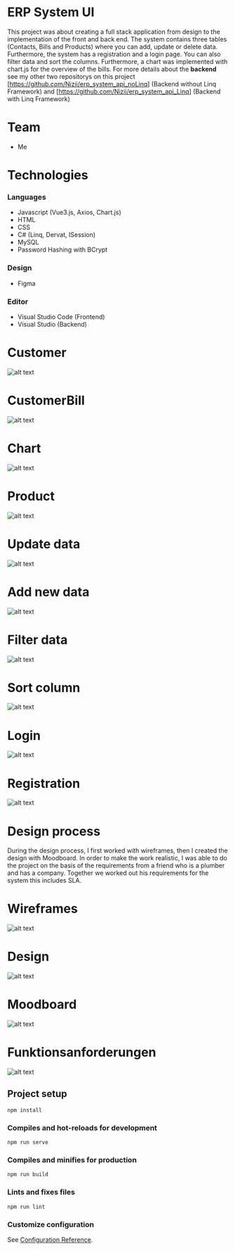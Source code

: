 # ERP System UI

This project was about creating a full stack application from design to the implementation of the front and back end. The system contains three tables (Contacts, Bills and Products) where you can add, update or delete data. Furthermore, the system has a registration and a login page. You can also filter data and sort the columns. Furthermore, a chart was implemented with chart.js for the overview of the bills.
For more details about the **backend** see my other two repositorys on this project [https://github.com/Nizii/erp_system_api_noLinq] (Backend without Linq Framework) and [https://github.com/Nizii/erp_system_api_Linq] (Backend with Linq Framework)

# Team
* Me

# Technologies
### Languages
* Javascript (Vue3.js, Axios, Chart.js)
* HTML
* CSS
* C# (Linq, Dervat, ISession)
* MySQL
* Password Hashing with BCrypt

### Design
* Figma

### Editor 
* Visual Studio Code (Frontend)
* Visual Studio (Backend)

# Customer
![alt text](https://github.com/Nizii/ui/blob/master/src/assets/Kontakte.PNG)

# CustomerBill
![alt text](https://github.com/Nizii/ui/blob/master/src/assets/Bill.PNG)

# Chart
![alt text](https://github.com/Nizii/ui/blob/master/src/assets/Chart.PNG)

# Product
![alt text](https://github.com/Nizii/ui/blob/master/src/assets/Produkte.PNG)

# Update data
![alt text](https://github.com/Nizii/ui/blob/master/src/assets/Update.PNG)

# Add new data
![alt text](https://github.com/Nizii/ui/blob/master/src/assets/Add.PNG)

# Filter data
![alt text](https://github.com/Nizii/ui/blob/master/src/assets/Filter.PNG)

# Sort column
![alt text](https://github.com/Nizii/ui/blob/master/src/assets/Sort.PNG)

# Login
![alt text](https://github.com/Nizii/ui/blob/master/src/assets/Login.PNG)

# Registration
![alt text](https://github.com/Nizii/ui/blob/master/src/assets/SignUp.PNG)

# Design process
During the design process, I first worked with wireframes, then I created the design with Moodboard.
In order to make the work realistic, I was able to do the project on the basis of the requirements from a friend who is a plumber and has a company. Together we worked out his requirements for the system this includes SLA.

# Wireframes
![alt text](https://github.com/Nizii/ui/blob/master/src/assets/Wire.PNG)

# Design
![alt text](https://github.com/Nizii/ui/blob/master/src/assets/Design.PNG)

# Moodboard
![alt text](https://github.com/Nizii/ui/blob/master/src/assets/Mood.PNG)

# Funktionsanforderungen
![alt text](https://github.com/Nizii/ui/blob/master/src/assets/Rk.PNG)


## Project setup
```
npm install
```

### Compiles and hot-reloads for development
```
npm run serve
```

### Compiles and minifies for production
```
npm run build
```

### Lints and fixes files
```
npm run lint
```

### Customize configuration
See [Configuration Reference](https://cli.vuejs.org/config/).
